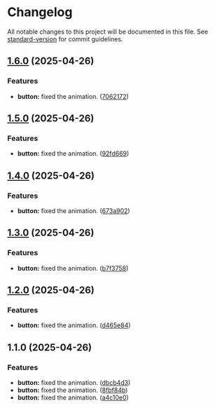 # Changelog

All notable changes to this project will be documented in this file. See [standard-version](https://github.com/conventional-changelog/standard-version) for commit guidelines.

## [1.6.0](https://github.com/rit3zh/glow-ui/compare/v1.5.0...v1.6.0) (2025-04-26)


### Features

* **button:** fixed the animation. ([7062172](https://github.com/rit3zh/glow-ui/commit/7062172136a8a0cfe0331e977ed38f3375309a46))

## [1.5.0](https://github.com/rit3zh/glow-ui/compare/v1.4.0...v1.5.0) (2025-04-26)


### Features

* **button:** fixed the animation. ([92fd669](https://github.com/rit3zh/glow-ui/commit/92fd669cfe604ac3c5ee95e4882ce04fc2107009))

## [1.4.0](https://github.com/rit3zh/glow-ui/compare/v1.3.0...v1.4.0) (2025-04-26)


### Features

* **button:** fixed the animation. ([673a902](https://github.com/rit3zh/glow-ui/commit/673a902984b8663673d1b9a45469a9574daa95fb))

## [1.3.0](https://github.com/rit3zh/glow-ui/compare/v1.2.0...v1.3.0) (2025-04-26)


### Features

* **button:** fixed the animation. ([b7f3758](https://github.com/rit3zh/glow-ui/commit/b7f375805adc2c0fe9237a9ed1aff1f3c571bec6))

## [1.2.0](https://github.com/rit3zh/glow-ui/compare/v1.1.0...v1.2.0) (2025-04-26)


### Features

* **button:** fixed the animation. ([d465e84](https://github.com/rit3zh/glow-ui/commit/d465e8479a898075afc7610cc343653ea7f3d22c))

## 1.1.0 (2025-04-26)


### Features

* **button:** fixed the animation. ([dbcb4d3](https://github.com/rit3zh/glow-ui/commit/dbcb4d3de8681e9fa4df5b0bd047a7212a9b0fba))
* **button:** fixed the animation. ([8fbf84b](https://github.com/rit3zh/glow-ui/commit/8fbf84bb2cc659dd8a4c7ffa583e7efc264e460b))
* **button:** fixed the animation. ([a4c10e0](https://github.com/rit3zh/glow-ui/commit/a4c10e056cea4bcc5e588adb63073baf4564e5a4))
